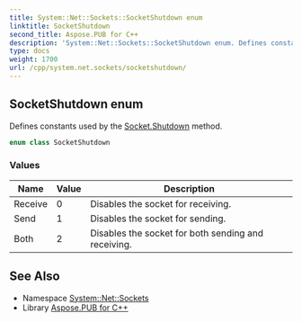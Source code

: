 ```yaml
---
title: System::Net::Sockets::SocketShutdown enum
linktitle: SocketShutdown
second_title: Aspose.PUB for C++
description: 'System::Net::Sockets::SocketShutdown enum. Defines constants used by the Socket.Shutdown method in C++.'
type: docs
weight: 1700
url: /cpp/system.net.sockets/socketshutdown/
---
```

## SocketShutdown enum


Defines constants used by the [Socket.Shutdown](../socket/shutdown/) method.

```cpp
enum class SocketShutdown
```

### Values

| Name | Value | Description |
| --- | --- | --- |
| Receive | 0 | Disables the socket for receiving. |
| Send | 1 | Disables the socket for sending. |
| Both | 2 | Disables the socket for both sending and receiving. |

## See Also

* Namespace [System::Net::Sockets](../)
* Library [Aspose.PUB for C++](../../)
